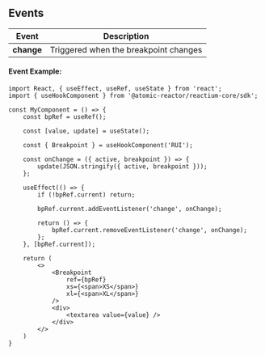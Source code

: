 ## Events

| Event      | Description                           |
| ---------- | ------------------------------------- |
| **change** | Triggered when the breakpoint changes |

#### Event Example:

```
import React, { useEffect, useRef, useState } from 'react';
import { useHookComponent } from '@atomic-reactor/reactium-core/sdk';

const MyComponent = () => {
    const bpRef = useRef();

    const [value, update] = useState();

    const { Breakpoint } = useHookComponent('RUI');

    const onChange = ({ active, breakpoint }) => {
        update(JSON.stringify({ active, breakpoint }));
    };

    useEffect(() => {
        if (!bpRef.current) return;

        bpRef.current.addEventListener('change', onChange);

        return () => {
            bpRef.current.removeEventListener('change', onChange);
        };
    }, [bpRef.current]);

    return (
        <>
            <Breakpoint
                ref={bpRef}
                xs={<span>XS</span>}
                xl={<span>XL</span>}
            />
            <div>
                <textarea value={value} />
            </div>
        </>
    )
}
```
